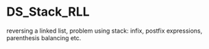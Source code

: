 # DS_Stack_RLL
reversing a linked list, problem using stack: infix, postfix expressions, parenthesis balancing etc.
